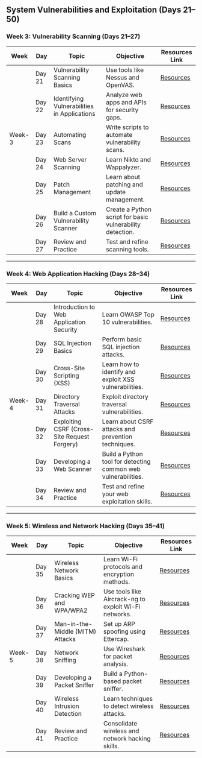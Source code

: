 ## System Vulnerabilities and Exploitation (Days 21–50)

### Week 3: Vulnerability Scanning (Days 21–27)

| **Week** | **Day** | **Topic**                             | **Objective**                                        | **Resources Link** |
|----------|---------|---------------------------------------|-----------------------------------------------------|--------------------|
|          | Day 21    | Vulnerability Scanning Basics         | Use tools like Nessus and OpenVAS.                 | [Resources]()      |
|          | Day 22    | Identifying Vulnerabilities in Applications | Analyze web apps and APIs for security gaps.        | [Resources]()      |
| Week-3   | Day 23    | Automating Scans                      | Write scripts to automate vulnerability scans.     | [Resources]()      |
|          | Day 24    | Web Server Scanning                   | Learn Nikto and Wappalyzer.                        | [Resources]()      |
|          | Day 25    | Patch Management                      | Learn about patching and update management.        | [Resources]()      |
|          | Day 26    | Build a Custom Vulnerability Scanner  | Create a Python script for basic vulnerability detection. | [Resources]() |
|          | Day 27    | Review and Practice                   | Test and refine scanning tools.                    | [Resources]()      |

---

### Week 4: Web Application Hacking (Days 28–34)

| **Week** | **Day** | **Topic**                                   | **Objective**                                         | **Resources Link** |
|----------|---------|---------------------------------------------|------------------------------------------------------|--------------------|
|           | Day 28  | Introduction to Web Application Security    | Learn OWASP Top 10 vulnerabilities.                 | [Resources]()      |
|           | Day 29  | SQL Injection Basics                        | Perform basic SQL injection attacks.                | [Resources]()      |
|           | Day 30  | Cross-Site Scripting (XSS)                  | Learn how to identify and exploit XSS vulnerabilities. | [Resources]()    |
| Week-4    | Day 31  | Directory Traversal Attacks                 | Exploit directory traversal vulnerabilities.         | [Resources]()      |
|           | Day 32  | Exploiting CSRF (Cross-Site Request Forgery)| Learn about CSRF attacks and prevention techniques.  | [Resources]()      |
|           | Day 33  | Developing a Web Scanner                    | Build a Python tool for detecting common web vulnerabilities. | [Resources]() |
|           | Day 34  | Review and Practice                         | Test and refine your web exploitation skills.        | [Resources]()      |

---

### Week 5: Wireless and Network Hacking (Days 35–41)

| **Week** | **Day** | **Topic**                           | **Objective**                                       | **Resources Link** |
|----------|---------|-------------------------------------|----------------------------------------------------|--------------------|
|          | Day 35  | Wireless Network Basics             | Learn Wi-Fi protocols and encryption methods.      | [Resources]()      |
|          | Day 36  | Cracking WEP and WPA/WPA2           | Use tools like Aircrack-ng to exploit Wi-Fi networks. | [Resources]()   |
|          | Day 37  | Man-in-the-Middle (MITM) Attacks    | Set up ARP spoofing using Ettercap.                | [Resources]()      |
| Week-5   | Day 38  | Network Sniffing                   | Use Wireshark for packet analysis.                 | [Resources]()      |
|          | Day 39  | Developing a Packet Sniffer         | Build a Python-based packet sniffer.               | [Resources]()      |
|          | Day 40  | Wireless Intrusion Detection        | Learn techniques to detect wireless attacks.       | [Resources]()      |
|          | Day 41  | Review and Practice                | Consolidate wireless and network hacking skills.   | [Resources]()      |

